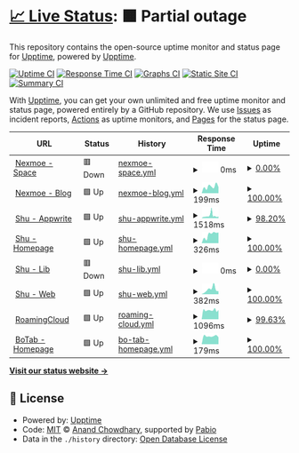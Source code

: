 # [📈 Live Status](https://demo.upptime.js.org): <!--live status--> **🟧 Partial outage**

This repository contains the open-source uptime monitor and status page for [Upptime](https://upptime.js.org), powered by [Upptime](https://github.com/upptime/upptime).

[![Uptime CI](https://github.com/nexmoe/upptime/workflows/Uptime%20CI/badge.svg)](https://github.com/nexmoe/upptime/actions?query=workflow%3A%22Uptime+CI%22)
[![Response Time CI](https://github.com/nexmoe/upptime/workflows/Response%20Time%20CI/badge.svg)](https://github.com/nexmoe/upptime/actions?query=workflow%3A%22Response+Time+CI%22)
[![Graphs CI](https://github.com/nexmoe/upptime/workflows/Graphs%20CI/badge.svg)](https://github.com/nexmoe/upptime/actions?query=workflow%3A%22Graphs+CI%22)
[![Static Site CI](https://github.com/nexmoe/upptime/workflows/Static%20Site%20CI/badge.svg)](https://github.com/nexmoe/upptime/actions?query=workflow%3A%22Static+Site+CI%22)
[![Summary CI](https://github.com/nexmoe/upptime/workflows/Summary%20CI/badge.svg)](https://github.com/nexmoe/upptime/actions?query=workflow%3A%22Summary+CI%22)

With [Upptime](https://upptime.js.org), you can get your own unlimited and free uptime monitor and status page, powered entirely by a GitHub repository. We use [Issues](https://github.com/upptime/upptime/issues) as incident reports, [Actions](https://github.com/nexmoe/upptime/actions) as uptime monitors, and [Pages](https://demo.upptime.js.org) for the status page.

<!--start: status pages-->
<!-- This summary is generated by Upptime (https://github.com/upptime/upptime) -->
<!-- Do not edit this manually, your changes will be overwritten -->
<!-- prettier-ignore -->
| URL | Status | History | Response Time | Uptime |
| --- | ------ | ------- | ------------- | ------ |
| <img alt="" src="https://icons.duckduckgo.com/ip3/i.nexmoe.com.ico" height="13"> [Nexmoe - Space](https://i.nexmoe.com) | 🟥 Down | [nexmoe-space.yml](https://github.com/nexmoe/upptime/commits/HEAD/history/nexmoe-space.yml) | <details><summary><img alt="Response time graph" src="./graphs/nexmoe-space/response-time-week.png" height="20"> 0ms</summary><br><a href="https://nexmoe.github.io/upptime/history/nexmoe-space"><img alt="Response time 3425" src="https://img.shields.io/endpoint?url=https%3A%2F%2Fraw.githubusercontent.com%2Fnexmoe%2Fupptime%2FHEAD%2Fapi%2Fnexmoe-space%2Fresponse-time.json"></a><br><a href="https://nexmoe.github.io/upptime/history/nexmoe-space"><img alt="24-hour response time 0" src="https://img.shields.io/endpoint?url=https%3A%2F%2Fraw.githubusercontent.com%2Fnexmoe%2Fupptime%2FHEAD%2Fapi%2Fnexmoe-space%2Fresponse-time-day.json"></a><br><a href="https://nexmoe.github.io/upptime/history/nexmoe-space"><img alt="7-day response time 0" src="https://img.shields.io/endpoint?url=https%3A%2F%2Fraw.githubusercontent.com%2Fnexmoe%2Fupptime%2FHEAD%2Fapi%2Fnexmoe-space%2Fresponse-time-week.json"></a><br><a href="https://nexmoe.github.io/upptime/history/nexmoe-space"><img alt="30-day response time 6229" src="https://img.shields.io/endpoint?url=https%3A%2F%2Fraw.githubusercontent.com%2Fnexmoe%2Fupptime%2FHEAD%2Fapi%2Fnexmoe-space%2Fresponse-time-month.json"></a><br><a href="https://nexmoe.github.io/upptime/history/nexmoe-space"><img alt="1-year response time 3425" src="https://img.shields.io/endpoint?url=https%3A%2F%2Fraw.githubusercontent.com%2Fnexmoe%2Fupptime%2FHEAD%2Fapi%2Fnexmoe-space%2Fresponse-time-year.json"></a></details> | <details><summary><a href="https://nexmoe.github.io/upptime/history/nexmoe-space">0.00%</a></summary><a href="https://nexmoe.github.io/upptime/history/nexmoe-space"><img alt="All-time uptime 91.45%" src="https://img.shields.io/endpoint?url=https%3A%2F%2Fraw.githubusercontent.com%2Fnexmoe%2Fupptime%2FHEAD%2Fapi%2Fnexmoe-space%2Fuptime.json"></a><br><a href="https://nexmoe.github.io/upptime/history/nexmoe-space"><img alt="24-hour uptime 0.00%" src="https://img.shields.io/endpoint?url=https%3A%2F%2Fraw.githubusercontent.com%2Fnexmoe%2Fupptime%2FHEAD%2Fapi%2Fnexmoe-space%2Fuptime-day.json"></a><br><a href="https://nexmoe.github.io/upptime/history/nexmoe-space"><img alt="7-day uptime 0.00%" src="https://img.shields.io/endpoint?url=https%3A%2F%2Fraw.githubusercontent.com%2Fnexmoe%2Fupptime%2FHEAD%2Fapi%2Fnexmoe-space%2Fuptime-week.json"></a><br><a href="https://nexmoe.github.io/upptime/history/nexmoe-space"><img alt="30-day uptime 48.47%" src="https://img.shields.io/endpoint?url=https%3A%2F%2Fraw.githubusercontent.com%2Fnexmoe%2Fupptime%2FHEAD%2Fapi%2Fnexmoe-space%2Fuptime-month.json"></a><br><a href="https://nexmoe.github.io/upptime/history/nexmoe-space"><img alt="1-year uptime 91.45%" src="https://img.shields.io/endpoint?url=https%3A%2F%2Fraw.githubusercontent.com%2Fnexmoe%2Fupptime%2FHEAD%2Fapi%2Fnexmoe-space%2Fuptime-year.json"></a></details>
| <img alt="" src="https://icons.duckduckgo.com/ip3/nexmoe.com.ico" height="13"> [Nexmoe - Blog](https://nexmoe.com) | 🟩 Up | [nexmoe-blog.yml](https://github.com/nexmoe/upptime/commits/HEAD/history/nexmoe-blog.yml) | <details><summary><img alt="Response time graph" src="./graphs/nexmoe-blog/response-time-week.png" height="20"> 199ms</summary><br><a href="https://nexmoe.github.io/upptime/history/nexmoe-blog"><img alt="Response time 250" src="https://img.shields.io/endpoint?url=https%3A%2F%2Fraw.githubusercontent.com%2Fnexmoe%2Fupptime%2FHEAD%2Fapi%2Fnexmoe-blog%2Fresponse-time.json"></a><br><a href="https://nexmoe.github.io/upptime/history/nexmoe-blog"><img alt="24-hour response time 164" src="https://img.shields.io/endpoint?url=https%3A%2F%2Fraw.githubusercontent.com%2Fnexmoe%2Fupptime%2FHEAD%2Fapi%2Fnexmoe-blog%2Fresponse-time-day.json"></a><br><a href="https://nexmoe.github.io/upptime/history/nexmoe-blog"><img alt="7-day response time 199" src="https://img.shields.io/endpoint?url=https%3A%2F%2Fraw.githubusercontent.com%2Fnexmoe%2Fupptime%2FHEAD%2Fapi%2Fnexmoe-blog%2Fresponse-time-week.json"></a><br><a href="https://nexmoe.github.io/upptime/history/nexmoe-blog"><img alt="30-day response time 218" src="https://img.shields.io/endpoint?url=https%3A%2F%2Fraw.githubusercontent.com%2Fnexmoe%2Fupptime%2FHEAD%2Fapi%2Fnexmoe-blog%2Fresponse-time-month.json"></a><br><a href="https://nexmoe.github.io/upptime/history/nexmoe-blog"><img alt="1-year response time 250" src="https://img.shields.io/endpoint?url=https%3A%2F%2Fraw.githubusercontent.com%2Fnexmoe%2Fupptime%2FHEAD%2Fapi%2Fnexmoe-blog%2Fresponse-time-year.json"></a></details> | <details><summary><a href="https://nexmoe.github.io/upptime/history/nexmoe-blog">100.00%</a></summary><a href="https://nexmoe.github.io/upptime/history/nexmoe-blog"><img alt="All-time uptime 100.00%" src="https://img.shields.io/endpoint?url=https%3A%2F%2Fraw.githubusercontent.com%2Fnexmoe%2Fupptime%2FHEAD%2Fapi%2Fnexmoe-blog%2Fuptime.json"></a><br><a href="https://nexmoe.github.io/upptime/history/nexmoe-blog"><img alt="24-hour uptime 100.00%" src="https://img.shields.io/endpoint?url=https%3A%2F%2Fraw.githubusercontent.com%2Fnexmoe%2Fupptime%2FHEAD%2Fapi%2Fnexmoe-blog%2Fuptime-day.json"></a><br><a href="https://nexmoe.github.io/upptime/history/nexmoe-blog"><img alt="7-day uptime 100.00%" src="https://img.shields.io/endpoint?url=https%3A%2F%2Fraw.githubusercontent.com%2Fnexmoe%2Fupptime%2FHEAD%2Fapi%2Fnexmoe-blog%2Fuptime-week.json"></a><br><a href="https://nexmoe.github.io/upptime/history/nexmoe-blog"><img alt="30-day uptime 100.00%" src="https://img.shields.io/endpoint?url=https%3A%2F%2Fraw.githubusercontent.com%2Fnexmoe%2Fupptime%2FHEAD%2Fapi%2Fnexmoe-blog%2Fuptime-month.json"></a><br><a href="https://nexmoe.github.io/upptime/history/nexmoe-blog"><img alt="1-year uptime 100.00%" src="https://img.shields.io/endpoint?url=https%3A%2F%2Fraw.githubusercontent.com%2Fnexmoe%2Fupptime%2FHEAD%2Fapi%2Fnexmoe-blog%2Fuptime-year.json"></a></details>
| <img alt="" src="https://icons.duckduckgo.com/ip3/aw.xiaoshuapp.com.ico" height="13"> [Shu - Appwrite](https://aw.xiaoshuapp.com) | 🟩 Up | [shu-appwrite.yml](https://github.com/nexmoe/upptime/commits/HEAD/history/shu-appwrite.yml) | <details><summary><img alt="Response time graph" src="./graphs/shu-appwrite/response-time-week.png" height="20"> 1518ms</summary><br><a href="https://nexmoe.github.io/upptime/history/shu-appwrite"><img alt="Response time 951" src="https://img.shields.io/endpoint?url=https%3A%2F%2Fraw.githubusercontent.com%2Fnexmoe%2Fupptime%2FHEAD%2Fapi%2Fshu-appwrite%2Fresponse-time.json"></a><br><a href="https://nexmoe.github.io/upptime/history/shu-appwrite"><img alt="24-hour response time 768" src="https://img.shields.io/endpoint?url=https%3A%2F%2Fraw.githubusercontent.com%2Fnexmoe%2Fupptime%2FHEAD%2Fapi%2Fshu-appwrite%2Fresponse-time-day.json"></a><br><a href="https://nexmoe.github.io/upptime/history/shu-appwrite"><img alt="7-day response time 1518" src="https://img.shields.io/endpoint?url=https%3A%2F%2Fraw.githubusercontent.com%2Fnexmoe%2Fupptime%2FHEAD%2Fapi%2Fshu-appwrite%2Fresponse-time-week.json"></a><br><a href="https://nexmoe.github.io/upptime/history/shu-appwrite"><img alt="30-day response time 1025" src="https://img.shields.io/endpoint?url=https%3A%2F%2Fraw.githubusercontent.com%2Fnexmoe%2Fupptime%2FHEAD%2Fapi%2Fshu-appwrite%2Fresponse-time-month.json"></a><br><a href="https://nexmoe.github.io/upptime/history/shu-appwrite"><img alt="1-year response time 951" src="https://img.shields.io/endpoint?url=https%3A%2F%2Fraw.githubusercontent.com%2Fnexmoe%2Fupptime%2FHEAD%2Fapi%2Fshu-appwrite%2Fresponse-time-year.json"></a></details> | <details><summary><a href="https://nexmoe.github.io/upptime/history/shu-appwrite">98.20%</a></summary><a href="https://nexmoe.github.io/upptime/history/shu-appwrite"><img alt="All-time uptime 97.94%" src="https://img.shields.io/endpoint?url=https%3A%2F%2Fraw.githubusercontent.com%2Fnexmoe%2Fupptime%2FHEAD%2Fapi%2Fshu-appwrite%2Fuptime.json"></a><br><a href="https://nexmoe.github.io/upptime/history/shu-appwrite"><img alt="24-hour uptime 100.00%" src="https://img.shields.io/endpoint?url=https%3A%2F%2Fraw.githubusercontent.com%2Fnexmoe%2Fupptime%2FHEAD%2Fapi%2Fshu-appwrite%2Fuptime-day.json"></a><br><a href="https://nexmoe.github.io/upptime/history/shu-appwrite"><img alt="7-day uptime 98.20%" src="https://img.shields.io/endpoint?url=https%3A%2F%2Fraw.githubusercontent.com%2Fnexmoe%2Fupptime%2FHEAD%2Fapi%2Fshu-appwrite%2Fuptime-week.json"></a><br><a href="https://nexmoe.github.io/upptime/history/shu-appwrite"><img alt="30-day uptime 82.88%" src="https://img.shields.io/endpoint?url=https%3A%2F%2Fraw.githubusercontent.com%2Fnexmoe%2Fupptime%2FHEAD%2Fapi%2Fshu-appwrite%2Fuptime-month.json"></a><br><a href="https://nexmoe.github.io/upptime/history/shu-appwrite"><img alt="1-year uptime 97.94%" src="https://img.shields.io/endpoint?url=https%3A%2F%2Fraw.githubusercontent.com%2Fnexmoe%2Fupptime%2FHEAD%2Fapi%2Fshu-appwrite%2Fuptime-year.json"></a></details>
| <img alt="" src="https://icons.duckduckgo.com/ip3/xiaoshuapp.com.ico" height="13"> [Shu - Homepage](https://xiaoshuapp.com) | 🟩 Up | [shu-homepage.yml](https://github.com/nexmoe/upptime/commits/HEAD/history/shu-homepage.yml) | <details><summary><img alt="Response time graph" src="./graphs/shu-homepage/response-time-week.png" height="20"> 326ms</summary><br><a href="https://nexmoe.github.io/upptime/history/shu-homepage"><img alt="Response time 386" src="https://img.shields.io/endpoint?url=https%3A%2F%2Fraw.githubusercontent.com%2Fnexmoe%2Fupptime%2FHEAD%2Fapi%2Fshu-homepage%2Fresponse-time.json"></a><br><a href="https://nexmoe.github.io/upptime/history/shu-homepage"><img alt="24-hour response time 336" src="https://img.shields.io/endpoint?url=https%3A%2F%2Fraw.githubusercontent.com%2Fnexmoe%2Fupptime%2FHEAD%2Fapi%2Fshu-homepage%2Fresponse-time-day.json"></a><br><a href="https://nexmoe.github.io/upptime/history/shu-homepage"><img alt="7-day response time 326" src="https://img.shields.io/endpoint?url=https%3A%2F%2Fraw.githubusercontent.com%2Fnexmoe%2Fupptime%2FHEAD%2Fapi%2Fshu-homepage%2Fresponse-time-week.json"></a><br><a href="https://nexmoe.github.io/upptime/history/shu-homepage"><img alt="30-day response time 309" src="https://img.shields.io/endpoint?url=https%3A%2F%2Fraw.githubusercontent.com%2Fnexmoe%2Fupptime%2FHEAD%2Fapi%2Fshu-homepage%2Fresponse-time-month.json"></a><br><a href="https://nexmoe.github.io/upptime/history/shu-homepage"><img alt="1-year response time 386" src="https://img.shields.io/endpoint?url=https%3A%2F%2Fraw.githubusercontent.com%2Fnexmoe%2Fupptime%2FHEAD%2Fapi%2Fshu-homepage%2Fresponse-time-year.json"></a></details> | <details><summary><a href="https://nexmoe.github.io/upptime/history/shu-homepage">100.00%</a></summary><a href="https://nexmoe.github.io/upptime/history/shu-homepage"><img alt="All-time uptime 100.00%" src="https://img.shields.io/endpoint?url=https%3A%2F%2Fraw.githubusercontent.com%2Fnexmoe%2Fupptime%2FHEAD%2Fapi%2Fshu-homepage%2Fuptime.json"></a><br><a href="https://nexmoe.github.io/upptime/history/shu-homepage"><img alt="24-hour uptime 100.00%" src="https://img.shields.io/endpoint?url=https%3A%2F%2Fraw.githubusercontent.com%2Fnexmoe%2Fupptime%2FHEAD%2Fapi%2Fshu-homepage%2Fuptime-day.json"></a><br><a href="https://nexmoe.github.io/upptime/history/shu-homepage"><img alt="7-day uptime 100.00%" src="https://img.shields.io/endpoint?url=https%3A%2F%2Fraw.githubusercontent.com%2Fnexmoe%2Fupptime%2FHEAD%2Fapi%2Fshu-homepage%2Fuptime-week.json"></a><br><a href="https://nexmoe.github.io/upptime/history/shu-homepage"><img alt="30-day uptime 100.00%" src="https://img.shields.io/endpoint?url=https%3A%2F%2Fraw.githubusercontent.com%2Fnexmoe%2Fupptime%2FHEAD%2Fapi%2Fshu-homepage%2Fuptime-month.json"></a><br><a href="https://nexmoe.github.io/upptime/history/shu-homepage"><img alt="1-year uptime 100.00%" src="https://img.shields.io/endpoint?url=https%3A%2F%2Fraw.githubusercontent.com%2Fnexmoe%2Fupptime%2FHEAD%2Fapi%2Fshu-homepage%2Fuptime-year.json"></a></details>
| <img alt="" src="https://icons.duckduckgo.com/ip3/lib.xiaoshuapp.com.ico" height="13"> [Shu - Lib](https://lib.xiaoshuapp.com) | 🟥 Down | [shu-lib.yml](https://github.com/nexmoe/upptime/commits/HEAD/history/shu-lib.yml) | <details><summary><img alt="Response time graph" src="./graphs/shu-lib/response-time-week.png" height="20"> 0ms</summary><br><a href="https://nexmoe.github.io/upptime/history/shu-lib"><img alt="Response time 932" src="https://img.shields.io/endpoint?url=https%3A%2F%2Fraw.githubusercontent.com%2Fnexmoe%2Fupptime%2FHEAD%2Fapi%2Fshu-lib%2Fresponse-time.json"></a><br><a href="https://nexmoe.github.io/upptime/history/shu-lib"><img alt="24-hour response time 0" src="https://img.shields.io/endpoint?url=https%3A%2F%2Fraw.githubusercontent.com%2Fnexmoe%2Fupptime%2FHEAD%2Fapi%2Fshu-lib%2Fresponse-time-day.json"></a><br><a href="https://nexmoe.github.io/upptime/history/shu-lib"><img alt="7-day response time 0" src="https://img.shields.io/endpoint?url=https%3A%2F%2Fraw.githubusercontent.com%2Fnexmoe%2Fupptime%2FHEAD%2Fapi%2Fshu-lib%2Fresponse-time-week.json"></a><br><a href="https://nexmoe.github.io/upptime/history/shu-lib"><img alt="30-day response time 0" src="https://img.shields.io/endpoint?url=https%3A%2F%2Fraw.githubusercontent.com%2Fnexmoe%2Fupptime%2FHEAD%2Fapi%2Fshu-lib%2Fresponse-time-month.json"></a><br><a href="https://nexmoe.github.io/upptime/history/shu-lib"><img alt="1-year response time 932" src="https://img.shields.io/endpoint?url=https%3A%2F%2Fraw.githubusercontent.com%2Fnexmoe%2Fupptime%2FHEAD%2Fapi%2Fshu-lib%2Fresponse-time-year.json"></a></details> | <details><summary><a href="https://nexmoe.github.io/upptime/history/shu-lib">0.00%</a></summary><a href="https://nexmoe.github.io/upptime/history/shu-lib"><img alt="All-time uptime 86.96%" src="https://img.shields.io/endpoint?url=https%3A%2F%2Fraw.githubusercontent.com%2Fnexmoe%2Fupptime%2FHEAD%2Fapi%2Fshu-lib%2Fuptime.json"></a><br><a href="https://nexmoe.github.io/upptime/history/shu-lib"><img alt="24-hour uptime 0.00%" src="https://img.shields.io/endpoint?url=https%3A%2F%2Fraw.githubusercontent.com%2Fnexmoe%2Fupptime%2FHEAD%2Fapi%2Fshu-lib%2Fuptime-day.json"></a><br><a href="https://nexmoe.github.io/upptime/history/shu-lib"><img alt="7-day uptime 0.00%" src="https://img.shields.io/endpoint?url=https%3A%2F%2Fraw.githubusercontent.com%2Fnexmoe%2Fupptime%2FHEAD%2Fapi%2Fshu-lib%2Fuptime-week.json"></a><br><a href="https://nexmoe.github.io/upptime/history/shu-lib"><img alt="30-day uptime 0.00%" src="https://img.shields.io/endpoint?url=https%3A%2F%2Fraw.githubusercontent.com%2Fnexmoe%2Fupptime%2FHEAD%2Fapi%2Fshu-lib%2Fuptime-month.json"></a><br><a href="https://nexmoe.github.io/upptime/history/shu-lib"><img alt="1-year uptime 86.96%" src="https://img.shields.io/endpoint?url=https%3A%2F%2Fraw.githubusercontent.com%2Fnexmoe%2Fupptime%2FHEAD%2Fapi%2Fshu-lib%2Fuptime-year.json"></a></details>
| <img alt="" src="https://icons.duckduckgo.com/ip3/pro.xiaoshuapp.com.ico" height="13"> [Shu - Web](https://pro.xiaoshuapp.com) | 🟩 Up | [shu-web.yml](https://github.com/nexmoe/upptime/commits/HEAD/history/shu-web.yml) | <details><summary><img alt="Response time graph" src="./graphs/shu-web/response-time-week.png" height="20"> 382ms</summary><br><a href="https://nexmoe.github.io/upptime/history/shu-web"><img alt="Response time 402" src="https://img.shields.io/endpoint?url=https%3A%2F%2Fraw.githubusercontent.com%2Fnexmoe%2Fupptime%2FHEAD%2Fapi%2Fshu-web%2Fresponse-time.json"></a><br><a href="https://nexmoe.github.io/upptime/history/shu-web"><img alt="24-hour response time 166" src="https://img.shields.io/endpoint?url=https%3A%2F%2Fraw.githubusercontent.com%2Fnexmoe%2Fupptime%2FHEAD%2Fapi%2Fshu-web%2Fresponse-time-day.json"></a><br><a href="https://nexmoe.github.io/upptime/history/shu-web"><img alt="7-day response time 382" src="https://img.shields.io/endpoint?url=https%3A%2F%2Fraw.githubusercontent.com%2Fnexmoe%2Fupptime%2FHEAD%2Fapi%2Fshu-web%2Fresponse-time-week.json"></a><br><a href="https://nexmoe.github.io/upptime/history/shu-web"><img alt="30-day response time 377" src="https://img.shields.io/endpoint?url=https%3A%2F%2Fraw.githubusercontent.com%2Fnexmoe%2Fupptime%2FHEAD%2Fapi%2Fshu-web%2Fresponse-time-month.json"></a><br><a href="https://nexmoe.github.io/upptime/history/shu-web"><img alt="1-year response time 402" src="https://img.shields.io/endpoint?url=https%3A%2F%2Fraw.githubusercontent.com%2Fnexmoe%2Fupptime%2FHEAD%2Fapi%2Fshu-web%2Fresponse-time-year.json"></a></details> | <details><summary><a href="https://nexmoe.github.io/upptime/history/shu-web">100.00%</a></summary><a href="https://nexmoe.github.io/upptime/history/shu-web"><img alt="All-time uptime 100.00%" src="https://img.shields.io/endpoint?url=https%3A%2F%2Fraw.githubusercontent.com%2Fnexmoe%2Fupptime%2FHEAD%2Fapi%2Fshu-web%2Fuptime.json"></a><br><a href="https://nexmoe.github.io/upptime/history/shu-web"><img alt="24-hour uptime 100.00%" src="https://img.shields.io/endpoint?url=https%3A%2F%2Fraw.githubusercontent.com%2Fnexmoe%2Fupptime%2FHEAD%2Fapi%2Fshu-web%2Fuptime-day.json"></a><br><a href="https://nexmoe.github.io/upptime/history/shu-web"><img alt="7-day uptime 100.00%" src="https://img.shields.io/endpoint?url=https%3A%2F%2Fraw.githubusercontent.com%2Fnexmoe%2Fupptime%2FHEAD%2Fapi%2Fshu-web%2Fuptime-week.json"></a><br><a href="https://nexmoe.github.io/upptime/history/shu-web"><img alt="30-day uptime 100.00%" src="https://img.shields.io/endpoint?url=https%3A%2F%2Fraw.githubusercontent.com%2Fnexmoe%2Fupptime%2FHEAD%2Fapi%2Fshu-web%2Fuptime-month.json"></a><br><a href="https://nexmoe.github.io/upptime/history/shu-web"><img alt="1-year uptime 100.00%" src="https://img.shields.io/endpoint?url=https%3A%2F%2Fraw.githubusercontent.com%2Fnexmoe%2Fupptime%2FHEAD%2Fapi%2Fshu-web%2Fuptime-year.json"></a></details>
| <img alt="" src="https://icons.duckduckgo.com/ip3/roam.mixcm.com.ico" height="13"> [RoamingCloud](https://roam.mixcm.com) | 🟩 Up | [roaming-cloud.yml](https://github.com/nexmoe/upptime/commits/HEAD/history/roaming-cloud.yml) | <details><summary><img alt="Response time graph" src="./graphs/roaming-cloud/response-time-week.png" height="20"> 1096ms</summary><br><a href="https://nexmoe.github.io/upptime/history/roaming-cloud"><img alt="Response time 1061" src="https://img.shields.io/endpoint?url=https%3A%2F%2Fraw.githubusercontent.com%2Fnexmoe%2Fupptime%2FHEAD%2Fapi%2Froaming-cloud%2Fresponse-time.json"></a><br><a href="https://nexmoe.github.io/upptime/history/roaming-cloud"><img alt="24-hour response time 961" src="https://img.shields.io/endpoint?url=https%3A%2F%2Fraw.githubusercontent.com%2Fnexmoe%2Fupptime%2FHEAD%2Fapi%2Froaming-cloud%2Fresponse-time-day.json"></a><br><a href="https://nexmoe.github.io/upptime/history/roaming-cloud"><img alt="7-day response time 1096" src="https://img.shields.io/endpoint?url=https%3A%2F%2Fraw.githubusercontent.com%2Fnexmoe%2Fupptime%2FHEAD%2Fapi%2Froaming-cloud%2Fresponse-time-week.json"></a><br><a href="https://nexmoe.github.io/upptime/history/roaming-cloud"><img alt="30-day response time 1058" src="https://img.shields.io/endpoint?url=https%3A%2F%2Fraw.githubusercontent.com%2Fnexmoe%2Fupptime%2FHEAD%2Fapi%2Froaming-cloud%2Fresponse-time-month.json"></a><br><a href="https://nexmoe.github.io/upptime/history/roaming-cloud"><img alt="1-year response time 1061" src="https://img.shields.io/endpoint?url=https%3A%2F%2Fraw.githubusercontent.com%2Fnexmoe%2Fupptime%2FHEAD%2Fapi%2Froaming-cloud%2Fresponse-time-year.json"></a></details> | <details><summary><a href="https://nexmoe.github.io/upptime/history/roaming-cloud">99.63%</a></summary><a href="https://nexmoe.github.io/upptime/history/roaming-cloud"><img alt="All-time uptime 95.21%" src="https://img.shields.io/endpoint?url=https%3A%2F%2Fraw.githubusercontent.com%2Fnexmoe%2Fupptime%2FHEAD%2Fapi%2Froaming-cloud%2Fuptime.json"></a><br><a href="https://nexmoe.github.io/upptime/history/roaming-cloud"><img alt="24-hour uptime 100.00%" src="https://img.shields.io/endpoint?url=https%3A%2F%2Fraw.githubusercontent.com%2Fnexmoe%2Fupptime%2FHEAD%2Fapi%2Froaming-cloud%2Fuptime-day.json"></a><br><a href="https://nexmoe.github.io/upptime/history/roaming-cloud"><img alt="7-day uptime 99.63%" src="https://img.shields.io/endpoint?url=https%3A%2F%2Fraw.githubusercontent.com%2Fnexmoe%2Fupptime%2FHEAD%2Fapi%2Froaming-cloud%2Fuptime-week.json"></a><br><a href="https://nexmoe.github.io/upptime/history/roaming-cloud"><img alt="30-day uptime 60.11%" src="https://img.shields.io/endpoint?url=https%3A%2F%2Fraw.githubusercontent.com%2Fnexmoe%2Fupptime%2FHEAD%2Fapi%2Froaming-cloud%2Fuptime-month.json"></a><br><a href="https://nexmoe.github.io/upptime/history/roaming-cloud"><img alt="1-year uptime 95.21%" src="https://img.shields.io/endpoint?url=https%3A%2F%2Fraw.githubusercontent.com%2Fnexmoe%2Fupptime%2FHEAD%2Fapi%2Froaming-cloud%2Fuptime-year.json"></a></details>
| <img alt="" src="https://icons.duckduckgo.com/ip3/botab.net.ico" height="13"> [BoTab - Homepage](https://botab.net) | 🟩 Up | [bo-tab-homepage.yml](https://github.com/nexmoe/upptime/commits/HEAD/history/bo-tab-homepage.yml) | <details><summary><img alt="Response time graph" src="./graphs/bo-tab-homepage/response-time-week.png" height="20"> 179ms</summary><br><a href="https://nexmoe.github.io/upptime/history/bo-tab-homepage"><img alt="Response time 183" src="https://img.shields.io/endpoint?url=https%3A%2F%2Fraw.githubusercontent.com%2Fnexmoe%2Fupptime%2FHEAD%2Fapi%2Fbo-tab-homepage%2Fresponse-time.json"></a><br><a href="https://nexmoe.github.io/upptime/history/bo-tab-homepage"><img alt="24-hour response time 217" src="https://img.shields.io/endpoint?url=https%3A%2F%2Fraw.githubusercontent.com%2Fnexmoe%2Fupptime%2FHEAD%2Fapi%2Fbo-tab-homepage%2Fresponse-time-day.json"></a><br><a href="https://nexmoe.github.io/upptime/history/bo-tab-homepage"><img alt="7-day response time 179" src="https://img.shields.io/endpoint?url=https%3A%2F%2Fraw.githubusercontent.com%2Fnexmoe%2Fupptime%2FHEAD%2Fapi%2Fbo-tab-homepage%2Fresponse-time-week.json"></a><br><a href="https://nexmoe.github.io/upptime/history/bo-tab-homepage"><img alt="30-day response time 184" src="https://img.shields.io/endpoint?url=https%3A%2F%2Fraw.githubusercontent.com%2Fnexmoe%2Fupptime%2FHEAD%2Fapi%2Fbo-tab-homepage%2Fresponse-time-month.json"></a><br><a href="https://nexmoe.github.io/upptime/history/bo-tab-homepage"><img alt="1-year response time 183" src="https://img.shields.io/endpoint?url=https%3A%2F%2Fraw.githubusercontent.com%2Fnexmoe%2Fupptime%2FHEAD%2Fapi%2Fbo-tab-homepage%2Fresponse-time-year.json"></a></details> | <details><summary><a href="https://nexmoe.github.io/upptime/history/bo-tab-homepage">100.00%</a></summary><a href="https://nexmoe.github.io/upptime/history/bo-tab-homepage"><img alt="All-time uptime 100.00%" src="https://img.shields.io/endpoint?url=https%3A%2F%2Fraw.githubusercontent.com%2Fnexmoe%2Fupptime%2FHEAD%2Fapi%2Fbo-tab-homepage%2Fuptime.json"></a><br><a href="https://nexmoe.github.io/upptime/history/bo-tab-homepage"><img alt="24-hour uptime 100.00%" src="https://img.shields.io/endpoint?url=https%3A%2F%2Fraw.githubusercontent.com%2Fnexmoe%2Fupptime%2FHEAD%2Fapi%2Fbo-tab-homepage%2Fuptime-day.json"></a><br><a href="https://nexmoe.github.io/upptime/history/bo-tab-homepage"><img alt="7-day uptime 100.00%" src="https://img.shields.io/endpoint?url=https%3A%2F%2Fraw.githubusercontent.com%2Fnexmoe%2Fupptime%2FHEAD%2Fapi%2Fbo-tab-homepage%2Fuptime-week.json"></a><br><a href="https://nexmoe.github.io/upptime/history/bo-tab-homepage"><img alt="30-day uptime 100.00%" src="https://img.shields.io/endpoint?url=https%3A%2F%2Fraw.githubusercontent.com%2Fnexmoe%2Fupptime%2FHEAD%2Fapi%2Fbo-tab-homepage%2Fuptime-month.json"></a><br><a href="https://nexmoe.github.io/upptime/history/bo-tab-homepage"><img alt="1-year uptime 100.00%" src="https://img.shields.io/endpoint?url=https%3A%2F%2Fraw.githubusercontent.com%2Fnexmoe%2Fupptime%2FHEAD%2Fapi%2Fbo-tab-homepage%2Fuptime-year.json"></a></details>

<!--end: status pages-->

[**Visit our status website →**](https://demo.upptime.js.org)

## 📄 License

- Powered by: [Upptime](https://github.com/upptime/upptime)
- Code: [MIT](./LICENSE) © [Anand Chowdhary](https://anandchowdhary.com), supported by [Pabio](https://pabio.com)
- Data in the `./history` directory: [Open Database License](https://opendatacommons.org/licenses/odbl/1-0/)
